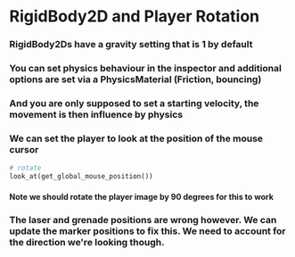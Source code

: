 # RigidBody2D and Player Rotation

### RigidBody2Ds have a gravity setting that is 1 by default

### You can set physics behaviour in the inspector and additional options are set via a PhysicsMaterial (Friction, bouncing)

### And you are only supposed to set a starting velocity, the movement is then influence by physics

### We can set the player to look at the position of the mouse cursor

```py
# rotate
look_at(get_global_mouse_position())
```

#### Note we should rotate the player image by 90 degrees for this to work

### The laser and grenade positions are wrong however. We can update the marker positions to fix this. We need to account for the direction we're looking though.
